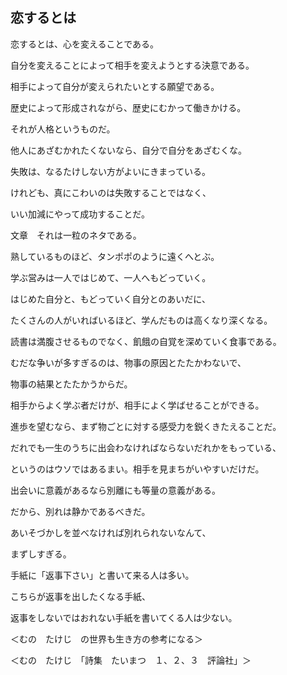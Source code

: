 ## 恋するとは

恋するとは、心を変えることである。

自分を変えることによって相手を変えようとする決意である。

相手によって自分が変えられたいとする願望である。


歴史によって形成されながら、歴史にむかって働きかける。

それが人格というものだ。

他人にあざむかれたくないなら、自分で自分をあざむくな。

失敗は、なるたけしない方がよいにきまっている。

けれども、真にこわいのは失敗することではなく、

いい加減にやって成功することだ。

文章　それは一粒のネタである。

熟しているものほど、タンポポのように遠くへとぶ。

学ぶ営みは一人ではじめて、一人へもどっていく。

はじめた自分と、もどっていく自分とのあいだに、

たくさんの人がいればいるほど、学んだものは高くなり深くなる。


読書は満腹させるものでなく、飢餓の自覚を深めていく食事である。

むだな争いが多すぎるのは、物事の原因とたたかわないで、

物事の結果とたたかうからだ。


相手からよく学ぶ者だけが、相手によく学ばせることができる。


進歩を望むなら、まず物ごとに対する感受力を鋭くきたえることだ。


だれでも一生のうちに出会わなければならないだれかをもっている、

というのはウソではあるまい。相手を見まちがいやすいだけだ。


出会いに意義があるなら別離にも等量の意義がある。

だから、別れは静かであるべきだ。

あいそづかしを並べなければ別れられないなんて、

まずしすぎる。

手紙に「返事下さい」と書いて来る人は多い。

こちらが返事を出したくなる手紙、

返事をしないではおれない手紙を書いてくる人は少ない。

＜むの　たけじ　の世界も生き方の参考になる＞

＜むの　たけじ　「詩集　たいまつ　１、２、３　評論社」＞
